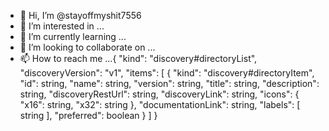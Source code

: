 - 👋 Hi, I’m @stayoffmyshit7556
- 👀 I’m interested in ...
- 🌱 I’m currently learning ...
- 💞️ I’m looking to collaborate on ...
- 📫 How to reach me ...{
  "kind": "discovery#directoryList",
  "discoveryVersion": "v1",
  "items": [
    {
      "kind": "discovery#directoryItem",
      "id": string,
      "name": string,
      "version": string,
      "title": string,
      "description": string,
      "discoveryRestUrl": string,
      "discoveryLink": string,
      "icons": {
        "x16": string,
        "x32": string
      },
      "documentationLink": string,
      "labels": [
        string
      ],
      "preferred": boolean
    }
  ]
}
<!---
stayoffmyshit7556/stayoffmyshit7556 is a ✨ special ✨ repository because its `README.md` (this file) appears on your GitHub profile.
You can click the Preview link to take a look at your changes.
--->
